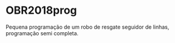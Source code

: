 # OBR2018prog
Pequena programação de um robo de resgate seguidor de linhas, programação semi completa.
